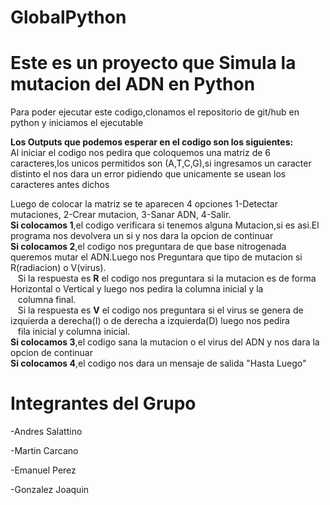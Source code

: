 # GlobalPython
# Este es un proyecto que Simula la mutacion del ADN en Python 
Para poder ejecutar este codigo,clonamos el repositorio de git/hub en python y iniciamos el ejecutable

**Los Outputs que podemos esperar en el codigo son los siguientes:**  
Al iniciar el codigo nos pedira que coloquemos una matriz de 6 caracteres,los unicos permitidos son (A,T,C,G),si ingresamos un caracter distinto el nos dara un error pidiendo que unicamente se usean los caracteres antes dichos 

Luego de colocar la matriz se te aparecen 4 opciones 1-Detectar mutaciones, 2-Crear mutacion, 3-Sanar ADN, 4-Salir.  
**Si colocamos 1**,el codigo verificara si tenemos alguna Mutacion,si es asi.El programa nos devolvera un si y nos dara la opcion de continuar  
**Si colocamos 2**,el codigo nos preguntara de que base nitrogenada queremos mutar el ADN.Luego nos Preguntara que tipo de mutacion si R(radiacion) o V(virus).  
&nbsp;&nbsp;&nbsp;Si la respuesta es **R** el codigo nos preguntara si la mutacion es de forma Horizontal o Vertical y luego nos pedira la columna inicial y la  
&nbsp;&nbsp;&nbsp;columna final.  
&nbsp;&nbsp;&nbsp;Si la respuesta es **V** el codigo nos preguntara si el virus se genera de izquierda a derecha(I) o de derecha a izquierda(D) luego nos pedira  
&nbsp;&nbsp;&nbsp;fila inicial y columna inicial.  
**Si colocamos 3**,el codigo sana la mutacion o el virus del ADN y nos dara la opcion de continuar   
**Si colocamos 4**,el codigo nos dara un mensaje de salida "Hasta Luego"  

# Integrantes del Grupo 

  -Andres Salattino
  
  -Martin Carcano
  
  -Emanuel Perez 
  
  -Gonzalez Joaquin
  
